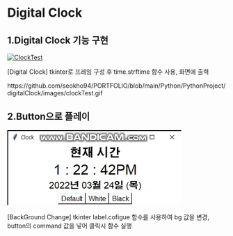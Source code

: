 <div align = left>
  <h1>Digital Clock</h1>  
  <h2>1.Digital Clock 기능 구현</h2>
  <div>
    <a href="[https://github.com/seokho94/PORTFOLIO/blob/main/PythonProject/digitalClock/images/clockTest.gif](https://github.com/seokho94/PORTFOLIO/blob/main/Python/PythonProject/digitalClock/images/clockTest.gif)"><img src = "[https://github.com/seokho94/PORTFOLIO/blob/main/PythonProject/digitalClock/images/clockTest.gif](https://github.com/seokho94/PORTFOLIO/blob/main/Python/PythonProject/digitalClock/images/clockTest.gif)" alt="ClockTest"></a>
  </div>
  
  <p>[Digital Clock] tkinter로 프레임 구성 후 time.strftime 함수 사용, 화면에 출력</p>  <p>https://github.com/seokho94/PORTFOLIO/blob/main/Python/PythonProject/digitalClock/images/clockTest.gif</p>  
  <h2>2.Button으로 플레이</h2>
  <div>
    <a href="https://github.com/seokho94/PORTFOLIO/blob/main/PythonProject/digitalClock/images/backgroundChange.gif"><img src = "https://github.com/seokho94/PORTFOLIO/blob/main/PythonProject/digitalClock/images/backgroundChange.gif" alt="BackGround Change"></a>
  </div>
  
  <p>[BackGround Change] tkinter label.cofigue 함수를 사용하여 bg 값을 변경, button의 command 값을 넣어 클릭시 함수 실행</p>  
</div>

